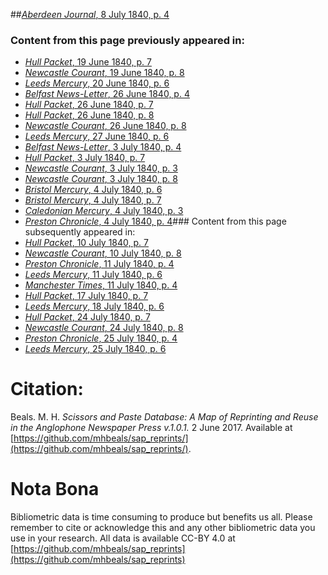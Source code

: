 ##[*Aberdeen Journal*, 8 July 1840, p. 4](https://mhbeals.github.io/sap_html/Aberdeen-Journal/Aberdeen-Journal-8-July-1840-p-4)

### Content from this page previously appeared in:
+ [*Hull Packet*, 19 June 1840, p. 7](https://mhbeals.github.io/sap_html/Hull-Packet/Hull-Packet-19-June-1840-p-7)
+ [*Newcastle Courant*, 19 June 1840, p. 8](https://mhbeals.github.io/sap_html/Newcastle-Courant/Newcastle-Courant-19-June-1840-p-8)
+ [*Leeds Mercury*, 20 June 1840, p. 6](https://mhbeals.github.io/sap_html/Leeds-Mercury/Leeds-Mercury-20-June-1840-p-6)
+ [*Belfast News-Letter*, 26 June 1840, p. 4](https://mhbeals.github.io/sap_html/Belfast-News-Letter/Belfast-News-Letter-26-June-1840-p-4)
+ [*Hull Packet*, 26 June 1840, p. 7](https://mhbeals.github.io/sap_html/Hull-Packet/Hull-Packet-26-June-1840-p-7)
+ [*Hull Packet*, 26 June 1840, p. 8](https://mhbeals.github.io/sap_html/Hull-Packet/Hull-Packet-26-June-1840-p-8)
+ [*Newcastle Courant*, 26 June 1840, p. 8](https://mhbeals.github.io/sap_html/Newcastle-Courant/Newcastle-Courant-26-June-1840-p-8)
+ [*Leeds Mercury*, 27 June 1840, p. 6](https://mhbeals.github.io/sap_html/Leeds-Mercury/Leeds-Mercury-27-June-1840-p-6)
+ [*Belfast News-Letter*, 3 July 1840, p. 4](https://mhbeals.github.io/sap_html/Belfast-News-Letter/Belfast-News-Letter-3-July-1840-p-4)
+ [*Hull Packet*, 3 July 1840, p. 7](https://mhbeals.github.io/sap_html/Hull-Packet/Hull-Packet-3-July-1840-p-7)
+ [*Newcastle Courant*, 3 July 1840, p. 3](https://mhbeals.github.io/sap_html/Newcastle-Courant/Newcastle-Courant-3-July-1840-p-3)
+ [*Newcastle Courant*, 3 July 1840, p. 8](https://mhbeals.github.io/sap_html/Newcastle-Courant/Newcastle-Courant-3-July-1840-p-8)
+ [*Bristol Mercury*, 4 July 1840, p. 6](https://mhbeals.github.io/sap_html/Bristol-Mercury/Bristol-Mercury-4-July-1840-p-6)
+ [*Bristol Mercury*, 4 July 1840, p. 7](https://mhbeals.github.io/sap_html/Bristol-Mercury/Bristol-Mercury-4-July-1840-p-7)
+ [*Caledonian Mercury*, 4 July 1840, p. 3](https://mhbeals.github.io/sap_html/Caledonian-Mercury/Caledonian-Mercury-4-July-1840-p-3)
+ [*Preston Chronicle*, 4 July 1840, p. 4](https://mhbeals.github.io/sap_html/Preston-Chronicle/Preston-Chronicle-4-July-1840-p-4)### Content from this page subsequently appeared in:
+ [*Hull Packet*, 10 July 1840, p. 7](https://mhbeals.github.io/sap_html/Hull-Packet/Hull-Packet-10-July-1840-p-7)
+ [*Newcastle Courant*, 10 July 1840, p. 8](https://mhbeals.github.io/sap_html/Newcastle-Courant/Newcastle-Courant-10-July-1840-p-8)
+ [*Preston Chronicle*, 11 July 1840, p. 4](https://mhbeals.github.io/sap_html/Preston-Chronicle/Preston-Chronicle-11-July-1840-p-4)
+ [*Leeds Mercury*, 11 July 1840, p. 6](https://mhbeals.github.io/sap_html/Leeds-Mercury/Leeds-Mercury-11-July-1840-p-6)
+ [*Manchester Times*, 11 July 1840, p. 4](https://mhbeals.github.io/sap_html/Manchester-Times/Manchester-Times-11-July-1840-p-4)
+ [*Hull Packet*, 17 July 1840, p. 7](https://mhbeals.github.io/sap_html/Hull-Packet/Hull-Packet-17-July-1840-p-7)
+ [*Leeds Mercury*, 18 July 1840, p. 6](https://mhbeals.github.io/sap_html/Leeds-Mercury/Leeds-Mercury-18-July-1840-p-6)
+ [*Hull Packet*, 24 July 1840, p. 7](https://mhbeals.github.io/sap_html/Hull-Packet/Hull-Packet-24-July-1840-p-7)
+ [*Newcastle Courant*, 24 July 1840, p. 8](https://mhbeals.github.io/sap_html/Newcastle-Courant/Newcastle-Courant-24-July-1840-p-8)
+ [*Preston Chronicle*, 25 July 1840, p. 4](https://mhbeals.github.io/sap_html/Preston-Chronicle/Preston-Chronicle-25-July-1840-p-4)
+ [*Leeds Mercury*, 25 July 1840, p. 6](https://mhbeals.github.io/sap_html/Leeds-Mercury/Leeds-Mercury-25-July-1840-p-6)
                    
# Citation: 

Beals. M. H. *Scissors and Paste Database: A Map of Reprinting and Reuse in the Anglophone Newspaper Press v.1.0.1.* 2 June 2017. Available at [https://github.com/mhbeals/sap_reprints/](https://github.com/mhbeals/sap_reprints/). 
                    
# Nota Bona

Bibliometric data is time consuming to produce but benefits us all. Please remember to cite or acknowledge this and any other bibliometric data you use in your research. All data is available CC-BY 4.0 at [https://github.com/mhbeals/sap_reprints](https://github.com/mhbeals/sap_reprints)